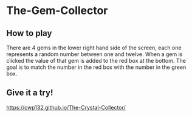 # The-Gem-Collector

## How to play 
There are 4 gems in the lower right hand side of the screen, each one represents a random number between one and twelve. When a gem is clicked the value of that gem is added to the red box at the bottom. The goal is to match the number in the red box with the number in the green box.

## Give it a try!
https://cwp132.github.io/The-Crystal-Collector/
